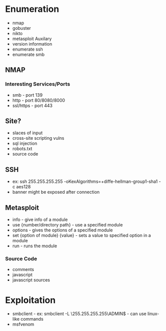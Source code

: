 # Enumeration

- nmap
- gobuster
- nikto
- metasploit Auxilary
- version information
- enumerate ssh
- enumerate smb

## NMAP

### Interesting Services/Ports

- smb - port 139
- http - port 80/8080/8000
- ssl/https - port 443

## Site?

- slaces of input
- cross-site scripting vulns
- sql injection
- robots.txt
- source code

## SSH

- ex: ssh 255.255.255.255 -oKexAlgorithms=+diffe-hellman-group1-sha1 -c aes128
- banner might be exposed after connection

## Metasploit

- info - give info of a module
- use {number/directory path} - use a specified module
- options - gives the options of a specified module
- set {option of module} {value} - sets a value to specified option in a module
- run - runs the module

### Source Code

- comments
- javascript
- javascript sources

# Exploitation
 
- smbclient - ex: smbclient -L \\255.255.255.255\\ADMIN$ - can use linux-like commands
- msfvenom